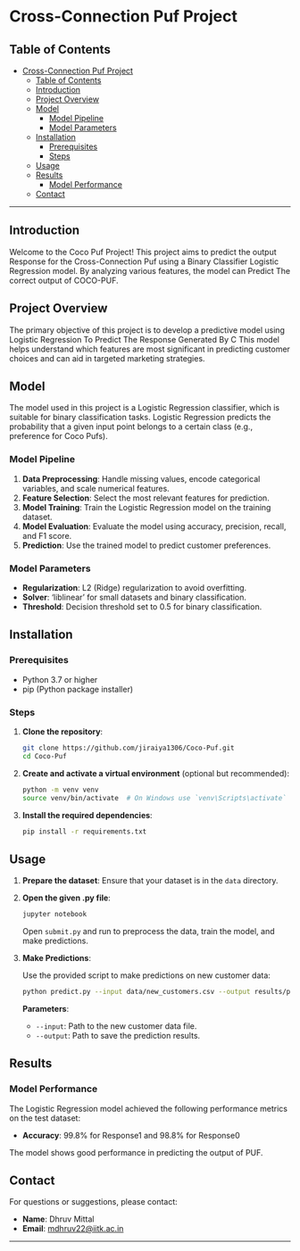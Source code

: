 # Cross-Connection Puf Project

## Table of Contents

- [Cross-Connection Puf Project](#cross-connection-puf-project)
  - [Table of Contents](#table-of-contents)
  - [Introduction](#introduction)
  - [Project Overview](#project-overview)
  - [Model](#model)
    - [Model Pipeline](#model-pipeline)
    - [Model Parameters](#model-parameters)
  - [Installation](#installation)
    - [Prerequisites](#prerequisites)
    - [Steps](#steps)
  - [Usage](#usage)
  - [Results](#results)
    - [Model Performance](#model-performance)
  - [Contact](#contact)

---

## Introduction

Welcome to the Coco Puf Project! This project aims to predict the output Response for the Cross-Connection Puf using a Binary Classifier Logistic Regression model. By analyzing various features, the model can Predict The correct output of COCO-PUF.

## Project Overview

The primary objective of this project is to develop a predictive model using Logistic Regression To Predict The Response Generated By C This model helps understand which features are most significant in predicting customer choices and can aid in targeted marketing strategies.

## Model

The model used in this project is a Logistic Regression classifier, which is suitable for binary classification tasks. Logistic Regression predicts the probability that a given input point belongs to a certain class (e.g., preference for Coco Pufs).

### Model Pipeline

1. **Data Preprocessing**: Handle missing values, encode categorical variables, and scale numerical features.
2. **Feature Selection**: Select the most relevant features for prediction.
3. **Model Training**: Train the Logistic Regression model on the training dataset.
4. **Model Evaluation**: Evaluate the model using accuracy, precision, recall, and F1 score.
5. **Prediction**: Use the trained model to predict customer preferences.

### Model Parameters

- **Regularization**: L2 (Ridge) regularization to avoid overfitting.
- **Solver**: ‘liblinear’ for small datasets and binary classification.
- **Threshold**: Decision threshold set to 0.5 for binary classification.

## Installation

### Prerequisites

- Python 3.7 or higher
- pip (Python package installer)

### Steps

1. **Clone the repository**:

   ```bash
   git clone https://github.com/jiraiya1306/Coco-Puf.git
   cd Coco-Puf
   ```

2. **Create and activate a virtual environment** (optional but recommended):

   ```bash
   python -m venv venv
   source venv/bin/activate  # On Windows use `venv\Scripts\activate`
   ```

3. **Install the required dependencies**:

   ```bash
   pip install -r requirements.txt
   ```

## Usage

1. **Prepare the dataset**: Ensure that your dataset is in the `data` directory.

2. **Open the given .py file**:

   ```bash
   jupyter notebook
   ```

   Open `submit.py` and run to preprocess the data, train the model, and make predictions.

3. **Make Predictions**:

   Use the provided script to make predictions on new customer data:

   ```bash
   python predict.py --input data/new_customers.csv --output results/predictions.csv
   ```

   **Parameters**:

   - `--input`: Path to the new customer data file.
   - `--output`: Path to save the prediction results.

## Results

### Model Performance

The Logistic Regression model achieved the following performance metrics on the test dataset:

- **Accuracy**: 99.8% for Response1 and 98.8% for Response0

The model shows good performance in predicting the output of PUF.

## Contact

For questions or suggestions, please contact:

- **Name**: Dhruv Mittal
- **Email**: mdhruv22@iitk.ac.in

---
